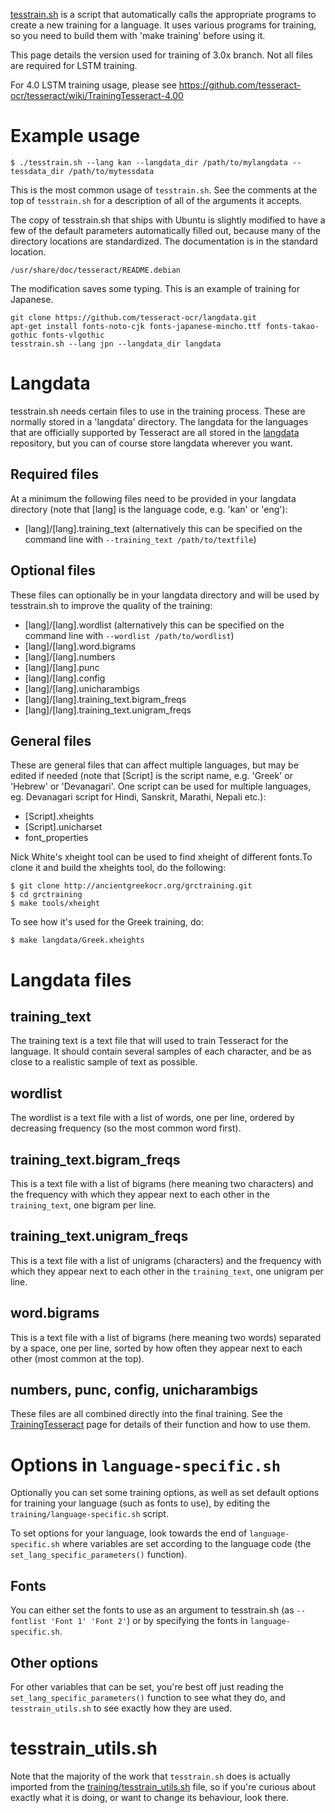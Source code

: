 [tesstrain.sh](https://github.com/tesseract-ocr/tesseract/blob/master/training/tesstrain_utils.sh) is a script that automatically calls the appropriate programs to create a new training for a language. It uses various programs for training, so you need to build them with 'make training' before using it.

This page details the version used for training of 3.0x branch. Not all files are required for LSTM training.

For 4.0 LSTM training usage, please see https://github.com/tesseract-ocr/tesseract/wiki/TrainingTesseract-4.00


# Example usage

```
$ ./tesstrain.sh --lang kan --langdata_dir /path/to/mylangdata --tessdata_dir /path/to/mytessdata
```

This is the most common usage of `tesstrain.sh`. See the comments at the top of `tesstrain.sh` for a description of all of the arguments it accepts.

The copy of tesstrain.sh that ships with Ubuntu is slightly modified to have a few of the default parameters automatically
filled out, because many of the directory locations are standardized. The documentation is in the standard location.

```
/usr/share/doc/tesseract/README.debian
```

The modification saves some typing.  This is an example of training for Japanese.

```
git clone https://github.com/tesseract-ocr/langdata.git 
apt-get install fonts-noto-cjk fonts-japanese-mincho.ttf fonts-takao-gothic fonts-vlgothic
tesstrain.sh --lang jpn --langdata_dir langdata
```

# Langdata

tesstrain.sh needs certain files to use in the training process. These are normally stored in a 'langdata' directory. The langdata for the languages that are officially supported by Tesseract are all stored in the [langdata](https://github.com/tesseract-ocr/langdata) repository, but you can of course store langdata wherever you want.

## Required files

At a minimum the following files need to be provided in your langdata directory (note that [lang] is the language code, e.g. 'kan' or 'eng'):

 * [lang]/[lang].training_text (alternatively this can be specified on the command line with `--training_text /path/to/textfile`)

## Optional files

These files can optionally be in your langdata directory and will be used by tesstrain.sh to improve the quality of the training:

 * [lang]/[lang].wordlist (alternatively this can be specified on the command line with `--wordlist /path/to/wordlist`)
 * [lang]/[lang].word.bigrams
 * [lang]/[lang].numbers
 * [lang]/[lang].punc
 * [lang]/[lang].config
 * [lang]/[lang].unicharambigs
 * [lang]/[lang].training_text.bigram_freqs
 * [lang]/[lang].training_text.unigram_freqs

## General files

These are general files that can affect multiple languages, but may be edited if needed (note that [Script] is the script name, e.g. 'Greek' or 'Hebrew' or 'Devanagari'. One script can be used for multiple languages, eg. Devanagari script for Hindi, Sanskrit, Marathi, Nepali etc.):

 * [Script].xheights
 * [Script].unicharset
 * font_properties

Nick White's xheight tool can be used to find xheight of different fonts.To clone it and build the xheights tool, do the following:

```
$ git clone http://ancientgreekocr.org/grctraining.git
$ cd grctraining
$ make tools/xheight
```

To see how it's used for the Greek training, do:

```
$ make langdata/Greek.xheights
``` 


# Langdata files

## training_text

The training text is a text file that will used to train Tesseract for the language. It should contain several samples of each character, and be as close to a realistic sample of text as possible.

## wordlist

The wordlist is a text file with a list of words, one per line, ordered by decreasing frequency (so the most common word first).

## training_text.bigram_freqs

This is a text file with a list of bigrams (here meaning two characters) and the frequency with which they appear next to each other in the `training_text`, one bigram per line.

## training_text.unigram_freqs

This is a text file with a list of unigrams (characters) and the frequency with which they appear next to each other in the `training_text`, one unigram per line.

## word.bigrams

This is a text file with a list of bigrams (here meaning two words) separated by a space, one per line, sorted by how often they appear next to each other (most common at the top).

## numbers, punc, config, unicharambigs

These files are all combined directly into the final training. See the [TrainingTesseract](TrainingTesseract) page for details of their function and how to use them.

# Options in `language-specific.sh`

Optionally you can set some training options, as well as set default options for training your language (such as fonts to use), by editing the `training/language-specific.sh` script.

To set options for your language, look towards the end of `language-specific.sh` where variables are set according to the language code (the `set_lang_specific_parameters()` function).

## Fonts

You can either set the fonts to use as an argument to tesstrain.sh (as `--fontlist 'Font 1' 'Font 2'`) or by specifying the fonts in `language-specific.sh`.

## Other options

For other variables that can be set, you're best off just reading the `set_lang_specific_parameters()` function to see what they do, and `tesstrain_utils.sh` to see exactly how they are used.

# tesstrain_utils.sh

Note that the majority of the work that `tesstrain.sh` does is actually imported from the [training/tesstrain_utils.sh](https://github.com/tesseract-ocr/tesseract/blob/master/training/tesstrain_utils.sh) file, so if you're curious about exactly what it is doing, or want to change its behaviour, look there.
